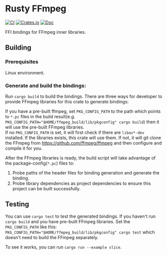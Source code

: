 # Rusty FFmpeg

[![CI](https://github.com/CCExtractor/rusty_ffmpeg/workflows/CI/badge.svg?branch=master)](https://github.com/CCExtractor/rusty_ffmpeg/actions)
[![Crates.io](https://img.shields.io/crates/v/rusty_ffmpeg.svg)](https://crates.io/crates/rusty_ffmpeg)
[![Doc](https://docs.rs/rusty_ffmpeg/badge.svg)](https://docs.rs/rusty_ffmpeg)

FFI bindings for FFmpeg inner libraries.

## Building

### Prerequisites  
Linux environment.

### Generate and build the bindings:  

Run `cargo build` to build the bindings. There are three ways for developer to provide FFmpeg libraries for this crate to generate bindings:  

If you have a pre-built ffmpeg, set `PKG_CONFIG_PATH` to the path which points to `*.pc` files in the build result(e.g. `PKG_CONFIG_PATH="$HOME/ffmpeg_build/lib/pkgconfig" cargo build`) then it will use the pre-built FFmpeg libraries.  
If no `PKG_CONFIG_PATH` is set, it will first check if there are `libav*-dev` installed. If the libraries exists, this crate will use them. If not, it will git clone the FFmpeg from <https://github.com/ffmpeg/ffmpeg> and then configure and compile it for you.

After the FFmpeg libraries is ready, the build script will take advantage of the package-config(`*.pc`) files to:  
1. Probe paths of the header files for binding generation and generate the binding.
2. Probe library dependencies as project dependencies to ensure this project can be built successfully.

## Testing

You can use `cargo test` to test the generated bindings. If you haven't run `cargo build` and you have pre-built FFmpeg libraries. Set the `PKG_CONFIG_PATH` like this: `PKG_CONFIG_PATH="$HOME/ffmpeg_build/lib/pkgconfig" cargo test` which doesn't need to build the FFmpeg separately.

To see it works, you can run `cargo run --example slice`.
